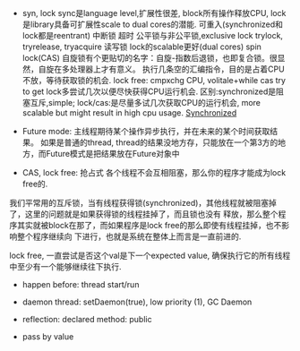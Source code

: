 * syn, lock
sync是language level,扩展性很差, block所有操作释放CPU, lock是library具备可扩展性scale to dual cores的潜能.
可重入(synchronized和lock都是reentrant)
中断锁
超时
公平锁与非公平锁,exclusive lock
trylock, tryrelease, tryacquire
读写锁
lock的scalable更好(dual cores)
spin lock(CAS) 自旋锁有个更贴切的名字：自旋-指数后退锁，也即复合锁。很显然，自旋在多处理器上才有意义。
执行几条空的汇编指令，目的是占着CPU不放，等待获取锁的机会.
lock free: cmpxchg CPU, volitale+while cas try to get lock多尝试几次以便尽快获得CPU运行机会.
区别:synchronized是阻塞互斥,simple; lock/cas:是尽量多试几次获取CPU的运行机会, more scalable but might result in high cpu usage.
[Synchronized](http://blog.csdn.net/bohu83/article/details/51141836)

* Future mode:
主线程期待某个操作异步执行，并在未来的某个时间获取结果。
如果是普通的thread, thread的结果没地方存，只能放在一个第3方的地方，而Future模式是把结果放在Future对象中

* CAS, lock free: 抢占式
各个线程不会互相阻塞，那么你的程序才能成为lock free的.

我们平常用的互斥锁，当有线程获得锁(synchronized)，其他线程就被阻塞掉了，这里的问题就是如果获得锁的线程挂掉了，而且锁也没有
释放，那么整个程序其实就被block在那了，而如果程序是lock free的那么即使有线程挂掉，也不影响整个程序继续向
下进行，也就是系统在整体上而言是一直前进的.

lock free, 一直尝试是否这个val是下一个expected value, 确保执行它的所有线程中至少有一个能够继续往下执行.

* happen before: thread start/run

* daemon thread: setDaemon(true), low priority (1), GC Daemon

* reflection: declared method: public

* pass by value



